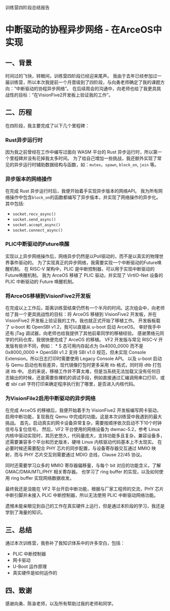 训练营四阶段总结报告
# 中断驱动的协程异步网络 - 在ArceOS中实现

## 一、背景
时间过的飞快，转眼间，训练营四阶段已经迎来尾声。
我由于去年已经参加过一届训练营，所以本次我提前一个月晋级到了四阶段，与向勇老师确定了我的课题方向：“中断驱动的协程异步网络”。
在后续周会的沟通中，向老师也给了我更具挑战性的目标：“在VisionFive2开发板上验证我的工作”。

## 二、历程
在四阶段，我主要完成了以下几个里程碑：

### Rust异步运行时
因为我之前曾经在工作中编写过面向 WASM 平台的 Rust 异步运行时，所以第一个里程碑并没有花掉我太多时间。
为了给自己增加一些挑战，我还额外实现了常见的异步运行时辅助数据结构与函数，如：`mutex`，`spawn`, `block_on`, `join` 等。

### 异步版本的网络操作
在完成 Rust 异步运行时后，我便开始着手实现异步版本的网络API。
我为所有网络操作中包含`block_on`的函数都编写了异步版本，并实现了网络操作的异步化。其中包括:
- `socket.recv_async()`
- `socket.send_async()`
- `socket.accept_async()`
- `socket.connect_async()`


### PLIC中断驱动的Future唤醒
实现以上异步网络操作后，网络异步仍然是以Poll驱动的，而不是以真实的物理世界事件驱动的。
为了实现真正的异步网络，我需要实现一个中断驱动的Future唤醒机制。
在 RISC-V 架构中，PLIC 是中断控制器，可以用于实现中断驱动的Future唤醒机制。
我为 ArceOS 移植了 PLIC 驱动，并实现了 VirtIO-Net 设备的 PLIC 中断驱动的 Future 唤醒机制。

### 将ArceOS移植到VisionFive2开发板
在完成以上工作后，距离训练营结束仍然有一个半月的时间。这次组会中，向老师给了我一个更具挑战性的目标：将 ArceOS 移植到 VisionFive2 开发板，并在 VisionFive2 开发板上验证我的工作。我也就正式开始了移植工作。
开发板板载了 u-boot 和 OpenSBI v1.2，我可以直接从 u-boot 启动 ArceOS。
幸好我手中还有 jTag 调试器，向老师也给我提供了其他前辈同学的移植经验。
感谢萧络元同学的代码仓库，我很快便完成了 ArceOS 的移植。
VF2 开发版与常见 RISC-V 开发版有些许不同，例如：
    * S 态可用内存起点为 0x4000_0000 而不是 0x8000_0000
    * OpenSBI v1.2 支持 SBI v1.0 规范，但未实现 Console Extension。所以日志打印时需要使用 Legacy Console API。
以及 u-boot 启动与 Qemu 启动也有些差异，现代镜像打包时更多采用 itb 格式，同时将 dtb 打包进 itb 中。
总的来说，移植工作并不算太难，但是当系统无法加载又没有任何日志输出的时候，还是需要些裸机的调试手段，例如直接通过汇编调用串口打印，或者 sbi call 字符打印来确定程序执行到了哪里，是否进入内核代码。

### 为VisionFile2启用中断驱动的异步网络
在完成 ArceOS 的移植后，我便开始着手为 VisionFive2 开发板编写网卡驱动，启用中断功能，复现我在 Qemu 中完成的功能。这是本次训练营中我遇到的最大挑战。
首先，启动真实的网卡设备异常复杂，需要按顺序依次启动不下10个时钟信号与复位信号。
然后，VF2 平台使用的网络设备为 dwmac-5.2，参考 Linux 内核中驱动实现时，其历史悠久，代码量庞大，支持功能多且复杂，兼容设备多，还需要兼容多个平台和历史版本，硬啃 Linux 内核驱动代码基本上不太现实。
在必要时候还需要配合 PHY 芯片的同步配置，与设备寄存器交互通过 MMIO 映射，而与 PHY 芯片交互则需要通过 MDIO 总线，Clause 22/45 协议。

同时还需要学习众多的 MMIO 寄存器偏移量，与每个 bit 对应的功能含义，了解 GMAC/DMA/MTL/PHY 相关寄存器。
也学习了 ring buffer 的实现，以及如何使用 ring buffer 实现网络数据收发。

最终我还是没能在 VF2 平台开启中断功能，根据与厂家工程师的交流，PHY 芯片中断引脚并未接入 PLIC 中断控制器，所以无法使用 PLIC 中断驱动网络功能。

遗憾未能亲眼见到自己的工作在真实硬件上运行，但是通过本阶段的学习，我还是学到了海量的知识。

## 三、总结
通过本次训练营，我弥补了我知识体系中的许多空白，包括：
- PLIC 中断控制器
- 网卡驱动
- U-Boot 运作原理
- 真实硬件是如何运作的

## 四、致谢
感谢向勇、陈渝老师，以及所有帮助过我的老师和同学。





